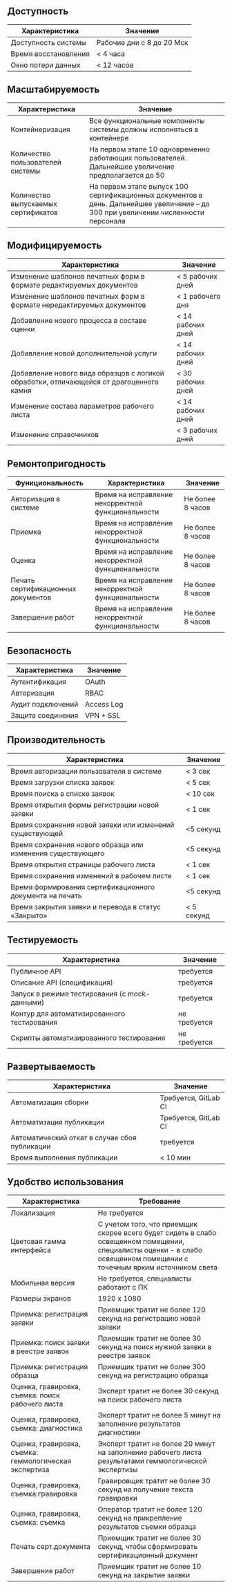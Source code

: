 ## Доступность

|Характеристика|Значение|
|------|------------|
|Доступность системы|	Рабочие дни с 8 до 20 Мск|
|Время восстановления|	< 4 часа|
|Окно потери данных	|< 12 часов|

## Масштабируемость 

|Характеристика|	Значение|
|------|------------|
|Контейнеризация|	Все функциональные компоненты системы должны исполняться в контейнере|
|Количество пользователей системы|	На первом этапе 10 одновременно работающих пользователей. Дальнейшее увеличение предполагается до 50|
|Количество выпускаемых сертификатов|	На первом этапе выпуск 100 сертификационных документов в день. Дальнейшее увеличение – до 300 при увеличении численности персонала|

## Модифицируемость 

|Характеристика	|Значение|
|------|------------|
|Изменение шаблонов печатных форм в формате редактируемых документов| < 5 рабочих дней|
|Изменение шаблонов печатных форм в формате нередактируемых документов| < 1 рабочего дня|
|Добавление нового процесса в составе оценки|< 14 рабочих дней|
|Добавление новой дополнительной услуги|< 14 рабочих дней|	
|Добавление нового вида образцов с логикой обработки, отличающейся от драгоценного камня|< 30 рабочих дней |
|Изменение состава параметров рабочего листа| < 14 рабочих дней|
|Изменение справочников| < 3 рабочих дней|	

## Ремонтопригодность 

|Функциональность	|Характеристика	|Значение|
|------|------------|------------|
|Авторизация в системе|	Время на исправление некорректной функциональности|	Не более 8 часов|
|Приемка|	Время на исправление некорректной функциональности|	Не более 8 часов|
|Оценка|	Время на исправление некорректной функциональности|	Не более 8 часов|
|Печать сертификационных документов|	Время на исправление некорректной функциональности	| Не более 8 часов
|Завершение работ|	Время на исправление некорректной функциональности	| Не более 8 часов|

## Безопасность

|Характеристика	|Значение|
|------|------------|
|Аутентификация|OAuth|
|Авторизация	|RBAC|
|Аудит подключений|	Access Log|
|Защита соединения	|VPN + SSL|

## Производительность 

|Характеристика| Значение|
|------|------------|
|Время авторизации пользователя в системе|	< 3 сек|
|Время загрузки списка заявок|	< 5 сек|
|Время поиска в списке заявок|	< 10 сек|
|Время открытия формы регистрации новой заявки| < 1 сек|	
|Время сохранения новой заявки или изменений существующей| <5 секунд|	
|Время сохранения нового образца или изменения существующего| <5 секунд|
|Время открытия страницы рабочего листа| < 1 сек|
|Время сохранения изменений в рабочем листе| < 1 сек|
|Время формирования сертификационного документа на печать| <5 секунд|	
|Время закрытия заявки и перевода в статус «Закрыто»| < 5 секунд|	

## Тестируемость 

|Характеристика|	Значение|
|------------|------------|
|Публичное API|	требуется|
|Описание API (спецификация)|	требуется|
|Запуск в режиме тестирования (с mock-данными)	|требуется|
|Контур для автоматизированного тестирования	|не требуется|
|Скрипты автоматизированного тестирования	|не требуется|	

## Развертываемость

|Характеристика|Значение|
|------------|------------|
|Автоматизация сборки|	Требуется, GitLab CI|
|Автоматизация публикации	|Требуется, GitLab CI|
|Автоматический откат в случае сбоя публикации	|требуется|
|Время выполнения публикации	|< 10 мин

## Удобство использования 

|Характеристика |Требование|
|------------|------------|
|Локализация| Не требуется|
|Цветовая гамма интерфейса| С учетом того, что приемщик скорее всего будет сидеть в слабо освещенном помещении, специалисты оценки - в слабо освещенном помещении с точечным ярким источником света|
|Мобильная версия|Не требуется, специалисты работают с ПК|
|Размеры экранов|1920 х 1080|
|Приемка: регистрация заявки|	Приемщик тратит не более 120 секунд на регистрацию новой заявки|
|Приемка: поиск заявки в реестре заявок| Приемщик тратит не более 30 секунд на поиск нужной заявки в реестре заявок|
|Приемка: регистрация образца|Приемщик тратит не более 300 секунд на регистрацию образца|
|Оценка, гравировка, съемка: поиск рабочего листа|	Эксперт тратит не более 30 секунд на поиск рабочего листа|
|Оценка, гравировка, съемка: диагностика| Эксперт тратит не более 5 минут на заполнение результатов диагностики|		
|Оценка, гравировка, съемка: геммологическая экспертиза| Эксперт тратит не более 20 минут на заполнение рабочего листа результатами геммологической экспертизы|
|Оценка, гравировка, съемка:гравировка| Гравировщик тратит не более 30 секунд на получение текста гравировки|
|Оценка, гравировка, съемка: съемка|	Оператор тратит не более 120 секунд на прикрепление результатов съемки образца|
|Печать серт.документа| Приемщик тратит не более 30 секунд, чтобы сформировать сертификационный документ|
|Завершение работ|	Приемщик тратит не более 10 секунд на закрытие заявки|
